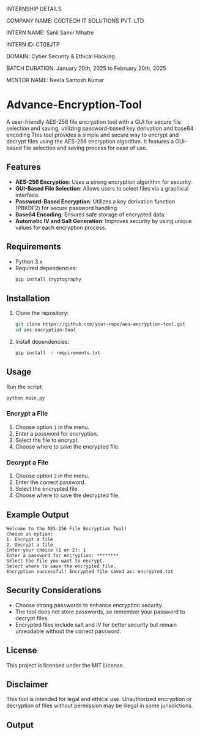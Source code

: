 INTERNSHIP DETAILS

COMPANY NAME: CODTECH IT SOLUTIONS PVT. LTD

INTERN NAME: Sanil Samir Mhatre

INTERN ID: CT08JTP

DOMAIN: Cyber Security & Ethical Hacking

BATCH DURATION: January 20th, 2025 to February 20th, 2025

MENTOR NAME: Neela Santosh Kumar

# Advance-Encryption-Tool
A user-friendly AES-256 file encryption tool with a GUI for secure file selection and saving, utilizing password-based key derivation and base64 encoding.This tool provides a simple and secure way to encrypt and decrypt files using the AES-256 encryption algorithm. It features a GUI-based file selection and saving process for ease of use.

## Features
- **AES-256 Encryption**: Uses a strong encryption algorithm for security.
- **GUI-Based File Selection**: Allows users to select files via a graphical interface.
- **Password-Based Encryption**: Utilizes a key derivation function (PBKDF2) for secure password handling.
- **Base64 Encoding**: Ensures safe storage of encrypted data.
- **Automatic IV and Salt Generation**: Improves security by using unique values for each encryption process.

## Requirements
- Python 3.x
- Required dependencies:
  ```sh
  pip install cryptography
  ```

## Installation
1. Clone the repository:
   ```sh
   git clone https://github.com/your-repo/aes-encryption-tool.git
   cd aes-encryption-tool
   ```
2. Install dependencies:
   ```sh
   pip install -r requirements.txt
   ```

## Usage
Run the script:
```sh
python main.py
```

### Encrypt a File
1. Choose option `1` in the menu.
2. Enter a password for encryption.
3. Select the file to encrypt.
4. Choose where to save the encrypted file.

### Decrypt a File
1. Choose option `2` in the menu.
2. Enter the correct password.
3. Select the encrypted file.
4. Choose where to save the decrypted file.

## Example Output
```
Welcome to the AES-256 File Encryption Tool!
Choose an option:
1. Encrypt a file
2. Decrypt a file
Enter your choice (1 or 2): 1
Enter a password for encryption: ********
Select the file you want to encrypt.
Select where to save the encrypted file.
Encryption successful! Encrypted file saved as: encrypted.txt
```

## Security Considerations
- Choose strong passwords to enhance encryption security.
- The tool does not store passwords, so remember your password to decrypt files.
- Encrypted files include salt and IV for better security but remain unreadable without the correct password.

## License
This project is licensed under the MIT License.

## Disclaimer
This tool is intended for legal and ethical use. Unauthorized encryption or decryption of files without permission may be illegal in some jurisdictions.

## Output




